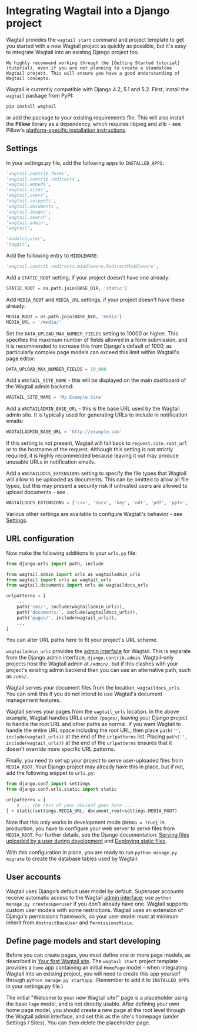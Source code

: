 # Integrating Wagtail into a Django project

Wagtail provides the `wagtail start` command and project template to get you started with a new Wagtail project as quickly as possible, but it's easy to integrate Wagtail into an existing Django project too.

```{note}
We highly recommend working through the [Getting Started tutorial](tutorial), even if you are not planning to create a standalone Wagtail project. This will ensure you have a good understanding of Wagtail concepts.
```

Wagtail is currently compatible with Django 4.2, 5.1 and 5.2. First, install the `wagtail` package from PyPI:

```sh
pip install wagtail
```

or add the package to your existing requirements file. This will also install the **Pillow** library as a dependency, which requires libjpeg and zlib - see Pillow's [platform-specific installation instructions](https://pillow.readthedocs.io/en/stable/installation/building-from-source.html#external-libraries).

## Settings

In your settings.py file, add the following apps to `INSTALLED_APPS`:

```python
'wagtail.contrib.forms',
'wagtail.contrib.redirects',
'wagtail.embeds',
'wagtail.sites',
'wagtail.users',
'wagtail.snippets',
'wagtail.documents',
'wagtail.images',
'wagtail.search',
'wagtail.admin',
'wagtail',

'modelcluster',
'taggit',
```

Add the following entry to `MIDDLEWARE`:

```python
'wagtail.contrib.redirects.middleware.RedirectMiddleware',
```

Add a `STATIC_ROOT` setting, if your project doesn't have one already:

```python
STATIC_ROOT = os.path.join(BASE_DIR, 'static')
```

Add `MEDIA_ROOT` and `MEDIA_URL` settings, if your project doesn't have these already:

```python
MEDIA_ROOT = os.path.join(BASE_DIR, 'media')
MEDIA_URL = '/media/'
```

Set the `DATA_UPLOAD_MAX_NUMBER_FIELDS` setting to 10000 or higher. This specifies the maximum number of fields allowed in a form submission, and it is recommended to increase this from Django's default of 1000, as particularly complex page models can exceed this limit within Wagtail's page editor:

```python
DATA_UPLOAD_MAX_NUMBER_FIELDS = 10_000
```

Add a `WAGTAIL_SITE_NAME` - this will be displayed on the main dashboard of the Wagtail admin backend:

```python
WAGTAIL_SITE_NAME = 'My Example Site'
```

Add a `WAGTAILADMIN_BASE_URL` - this is the base URL used by the Wagtail admin site. It is typically used for generating URLs to include in notification emails:

```python
WAGTAILADMIN_BASE_URL = 'http://example.com'
```

If this setting is not present, Wagtail will fall back to `request.site.root_url` or to the hostname of the request. Although this setting is not strictly required, it is highly recommended because leaving it out may produce unusable URLs in notification emails.

Add a `WAGTAILDOCS_EXTENSIONS` setting to specify the file types that Wagtail will allow to be uploaded as documents. This can be omitted to allow all file types, but this may present a security risk if untrusted users are allowed to upload documents - see [](user_uploaded_files).

```python
WAGTAILDOCS_EXTENSIONS = ['csv', 'docx', 'key', 'odt', 'pdf', 'pptx', 'rtf', 'txt', 'xlsx', 'zip']
```

Various other settings are available to configure Wagtail's behavior - see [Settings](/reference/settings).

## URL configuration

Now make the following additions to your `urls.py` file:

```python
from django.urls import path, include

from wagtail.admin import urls as wagtailadmin_urls
from wagtail import urls as wagtail_urls
from wagtail.documents import urls as wagtaildocs_urls

urlpatterns = [
    ...
    path('cms/', include(wagtailadmin_urls)),
    path('documents/', include(wagtaildocs_urls)),
    path('pages/', include(wagtail_urls)),
    ...
]
```

You can alter URL paths here to fit your project's URL scheme.

`wagtailadmin_urls` provides the [admin interface](https://guide.wagtail.org/en-latest/concepts/wagtail-interfaces/#admin-interface) for Wagtail. This is separate from the Django admin interface, `django.contrib.admin`. Wagtail-only projects host the Wagtail admin at `/admin/`, but if this clashes with your project's existing admin backend then you can use an alternative path, such as `/cms/`.

Wagtail serves your document files from the location, `wagtaildocs_urls`. You can omit this if you do not intend to use Wagtail's document management features.

Wagtail serves your pages from the `wagtail_urls` location. In the above example, Wagtail handles URLs under `/pages/`, leaving your Django project to handle the root URL and other paths as normal. If you want Wagtail to handle the entire URL space including the root URL, then place `path('', include(wagtail_urls))` at the end of the `urlpatterns` list. Placing `path('', include(wagtail_urls))` at the end of the `urlpatterns` ensures that it doesn't override more specific URL patterns.

Finally, you need to set up your project to serve user-uploaded files from `MEDIA_ROOT`. Your Django project may already have this in place, but if not, add the following snippet to `urls.py`:

```python
from django.conf import settings
from django.conf.urls.static import static

urlpatterns = [
    # ... the rest of your URLconf goes here ...
] + static(settings.MEDIA_URL, document_root=settings.MEDIA_ROOT)
```

Note that this only works in development mode (`DEBUG = True`); in production, you have to configure your web server to serve files from `MEDIA_ROOT`. For further details, see the Django documentation: [Serving files uploaded by a user during development](<inv:django#howto/static-files/index:serving files uploaded by a user during development>) and [Deploying static files](inv:django#howto/static-files/deployment).

With this configuration in place, you are ready to run `python manage.py migrate` to create the database tables used by Wagtail.

## User accounts

Wagtail uses Django’s default user model by default. Superuser accounts receive automatic access to the Wagtail [admin interface](https://guide.wagtail.org/en-latest/concepts/wagtail-interfaces/#admin-interface); use `python manage.py createsuperuser` if you don't already have one. Wagtail supports custom user models with some restrictions. Wagtail uses an extension of Django's permissions framework, so your user model must at minimum inherit from `AbstractBaseUser` and `PermissionsMixin`.

## Define page models and start developing

Before you can create pages, you must define one or more page models, as described in [Your first Wagtail site](/getting_started/tutorial). The `wagtail start` project template provides a `home` app containing an initial `HomePage` model - when integrating Wagtail into an existing project, you will need to create this app yourself through `python manage.py startapp`. (Remember to add it to `INSTALLED_APPS` in your settings.py file.)

The initial "Welcome to your new Wagtail site!" page is a placeholder using the base `Page` model, and is not directly usable. After defining your own home page model, you should create a new page at the root level through the Wagtail admin interface, and set this as the site's homepage (under Settings / Sites). You can then delete the placeholder page.
